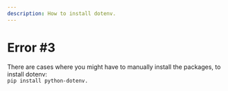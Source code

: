 ```yaml
---
description: How to install dotenv.
---
```


# Error #3

There are cases where you might have to manually install the packages, to install dotenv:\
`pip install python-dotenv.`
